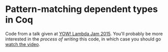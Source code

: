 
# Pattern-matching dependent types in Coq

Code from a talk given at [YOW! Lambda Jam 2015][YLJ15]. You'll probably be
more interested in the _process of writing_ this code, in which case you should
go [watch the video][video].

[YLJ15]: https://a.confui.com/-qvCUVjOc
[video]: http://matthew.brecknell.net/post/pattern-matching-dependent-types-in-coq/

